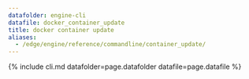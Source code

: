 ```yaml
---
datafolder: engine-cli
datafile: docker_container_update
title: docker container update
aliases:
  - /edge/engine/reference/commandline/container_update/
---
```

<!--
This page is automatically generated from Docker's source code. If you want to
suggest a change to the text that appears here, open a ticket or pull request
in the source repository on GitHub:

https://github.com/docker/cli
-->

{% include cli.md datafolder=page.datafolder datafile=page.datafile %}
